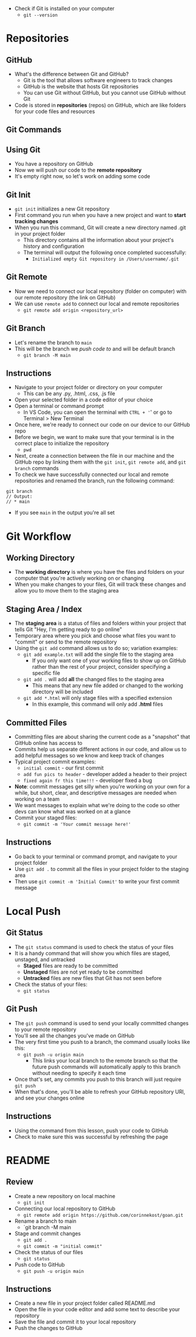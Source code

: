 - Check if Git is installed on your computer
	- `git --version`

# Repositories
## GitHub
- What's the difference between Git and GitHub?
	- Git is the tool that allows software engineers to track changes
	- GitHub is the website that hosts Git repositories
	- You can use Git without GitHub, but you cannot use GitHub without Git
- Code is stored in **repositories** (repos) on GitHub, which are like folders for your code files and resources
##  Git Commands
## Using Git
- You have a repository on GitHub
- Now we will push our code to the **remote repository**
- It's empty right now, so let's work on adding some code
## Git Init
- `git init` initializes a new Git repository
- First command you run when you have a new project and want to **start tracking changes**
- When you run this command, Git will create a new directory named .git in your project folder
	- This directory contains all the information about your project's history and configuration
	- The terminal will output the following once completed successfully:
		- `Initialized empty Git repository in /Users/username/.git`
## Git Remote
- Now we need to connect our local repository (folder on computer) with our remote repository (the link on GitHub)
- We can use `remote add` to connect our local and remote repositories
	- `git remote add origin <repository_url>`
## Git Branch
- Let's rename the branch to `main`
- This will be the branch we *push code to* and will be default branch
	- `git branch -M main`
## Instructions
- Navigate to your project folder or directory on your computer
	- This can be any .py, .html, .css, .js file
- Open your selected folder in a code editor of your choice
- Open a terminal or command prompt
	- In VS Code, you can open the terminal with `CTRL + '`' or go to Terminal > New Terminal
- Once here, we're ready to connect our code on our device to our GitHub repo
- Before we begin, we want to make sure that your terminal is in the correct place to initialize the repository
	- `pwd`
- Next, create a connection between the file in our machine and the GitHub repo by linking them with the `git init`, `git remote add`, and `git branch` commands
- To check we have successfully connected our local and remote repositories and renamed the branch, run the following command:
```
git branch
// Output:
// * main
```
- If you see `main` in the output you're all set

# Git Workflow
## Working Directory
- The **working directory** is where you have the files and folders on your computer that you're actively working on or changing
- When you make changes to your files, Git will track these changes and allow you to move them to the staging area
## Staging Area / Index
- The **staging area** is a status of files and folders within your project that tells Git "Hey, I'm getting ready to go online"
- Temporary area where you pick and choose what files you want to "commit" or send to the remote repository
- Using the `git add` command allows us to do so; variation examples:
	- `git add example.txt` will add the single file to the staging area
		- If you only want one of your working files to show up on GitHub rather than the rest of your project, consider specifying a specific file
	- `git add .` will add **all** the changed files to the staging area
		- This means that any new file added or changed to the working directory will be included
	- `git add *.html` will only stage files with a specified extension
		- In this example, this command will only add **.html** files
## Committed Files
- Committing files are about sharing the current code as a "snapshot" that GitHub online has access to
- Commits help us separate different actions in our code, and allow us to add helpful messages so we know and keep track of changes
- Typical project commit examples:
	- `initial commit` - our first commit
	- `add fun pics to header` - developer added a header to their project
	- `fixed again fr this time!!!` - developer fixed a bug
- **Note**: commit messages get silly when you're working on your own for a while, but short, clear, and descriptive messages are needed when working on a team
- We want messages to explain what we're doing to the code so other devs can know what was worked on at a glance
- Commit your staged files:
	- `git commit -m 'Your commit message here!'`
## Instructions
- Go back to your terminal or command prompt, and navigate to your project folder
- Use `git add .` to commit all the files in your project folder to the staging area
- Then use `git commit -m 'Initial Commit'` to write your first commit message

# Local Push
## Git Status
- The `git status` command is used to check the status of your files
- It is a handy command that will show you which files are staged, unstaged, and untracked
	- **Staged** files are ready to be committed
	- **Unstaged** files are not yet ready to be committed
	- **Untracked** files are new files that Git has not seen before
- Check the status of your files: 
	- `git status`
## Git Push
- The `git push` command is used to send your locally committed changes to your remote repository
- You'll see all the changes you've made on GitHub
- The very first time you push to a branch, the command usually looks like this:
	- `git push -u origin main`
		- This links your local branch to the remote branch so that the future push commands will automatically apply to this branch without needing to specify it each time
- Once that's set, any commits you push to this branch will just require `git push`
- When that's done, you'll be able to refresh your GitHub repository URl, and see your changes online
## Instructions
- Using the command from this lesson, push your code to GitHub
- Check to make sure this was successful by refreshing the page
# README
## Review
- Create a new repository on local machine
	- `git init`
- Connecting our local repository to GitHub
	- `git remote add origin https://github.com/corinnekost/goan.git`
- Rename a branch to main
	- `git branch -M main
- Stage and commit changes
	- `git add .`
	- `git commit -m "initial commit"`
- Check the status of our files
	- `git status`
- Push code to GitHub
	- `git push -u origin main`
## Instructions
- Create a new file in your project folder called README.md
- Open the file in your code editor and add some text to describe your repository
- Save the file and commit it to your local repository
- Push the changes to GitHub